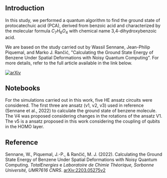 ## Introduction

In this study, we performed a quantum algorithm to find the ground state of protocatechuic acid (PCA), derived from benzoic acid and characterized by the molecular formula $C_{7}H_{6}O_{4}$ with chemical name 3,4-dihydroxybenzoic acid. 

We are based on the study carried out by Wassil Sennane, Jean-Philip Piquemal, and Marko J. Rančić,  "Calculating the Ground State Energy of Benzene Under Spatial Deformations with Noisy Quantum Computing". For more details, refer to the full article available in the link below.

[![arXiv](https://img.shields.io/badge/arXiv-2406.00280-b31b1b.svg)](https://arxiv.org/abs/2203.05275v2)



## Notebooks
For the simulations carried out in this work, five HE ansatz circuits were considered. The first three are ansatz (v1, v2, v3) used in reference (Sennane et al., 2022) to calculate the ground state of benzene molecule. The V4 was proposed considering changes in the rotations of the ansatz V1. The v5 is a ansatz proposed in this work considering the coupling of qubits in the HOMO layer.



## Reference

Sennane, W., Piquemal, J.-P., & Rančić, M. J. (2022). Calculating the Ground State Energy of Benzene Under Spatial Deformations with Noisy Quantum Computing. *TotalEnergies* e *Laboratoire de Chimie Théorique, Sorbonne Université, UMR7616 CNRS*. [arXiv:2203.05275v2](https://arxiv.org/abs/2203.05275v2)

